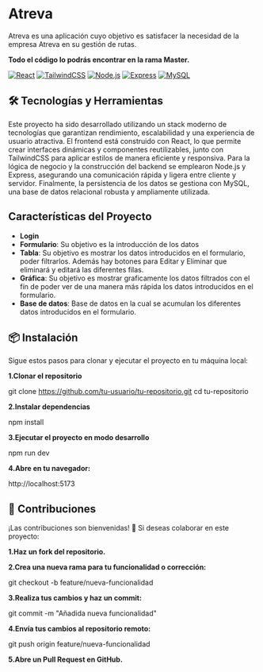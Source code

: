 # Atreva
Atreva es una aplicación cuyo objetivo es satisfacer la necesidad de la empresa Atreva en su gestión de rutas.

**Todo el código lo podrás encontrar en la rama Master.**

[![React](https://img.shields.io/badge/React-61DAFB?style=for-the-badge&logo=react&logoColor=101010&labelColor=101010)]()
[![TailwindCSS](https://img.shields.io/badge/Tailwind_CSS-06B6D4?style=for-the-badge&logo=tailwind-css&logoColor=101010&labelColor=101010)]()
[![Node.js](https://img.shields.io/badge/Node.js-339933?style=for-the-badge&logo=node.js&logoColor=white&labelColor=101010)]()
[![Express](https://img.shields.io/badge/Express-000000?style=for-the-badge&logo=express&logoColor=white&labelColor=101010)]()
[![MySQL](https://img.shields.io/badge/MySQL-4479A1?style=for-the-badge&logo=mysql&logoColor=white&labelColor=101010)]()



## 🛠 Tecnologías y Herramientas

Este proyecto ha sido desarrollado utilizando un stack moderno de tecnologías que garantizan rendimiento, escalabilidad y una experiencia de usuario atractiva. El frontend está construido con React, lo que permite crear interfaces dinámicas y componentes reutilizables, junto con TailwindCSS para aplicar estilos de manera eficiente y responsiva.
Para la lógica de negocio y la construcción del backend se emplearon Node.js y Express, asegurando una comunicación rápida y ligera entre cliente y servidor. Finalmente, la persistencia de los datos se gestiona con MySQL, una base de datos relacional robusta y ampliamente utilizada.

## Características del Proyecto

- **Login**
- **Formulario**: Su objetivo es la introducción de los datos
- **Tabla**: Su objetivo es mostrar los datos introducidos en el formulario, poder filtrarlos. Además hay botones para Editar y Eliminar que eliminará y editará las diferentes filas.
- **Gráfica**: Su objetivo es mostrar graficamente los datos filtrados con el fín de poder ver de una manera más rápida los datos introducidos en el formulario.
- **Base de datos**: Base de datos en la cual se acumulan los diferentes datos introducidos en el formulario.

## 📦 Instalación

Sigue estos pasos para clonar y ejecutar el proyecto en tu máquina local:

**1.Clonar el repositorio**

git clone https://github.com/tu-usuario/tu-repositorio.git
cd tu-repositorio


**2.Instalar dependencias**

npm install


**3.Ejecutar el proyecto en modo desarrollo**

npm run dev


**4.Abre en tu navegador:**

http://localhost:5173

## 🤝 Contribuciones
¡Las contribuciones son bienvenidas! 🎉
Si deseas colaborar en este proyecto:

**1.Haz un fork del repositorio.**

**2.Crea una nueva rama para tu funcionalidad o corrección:**

git checkout -b feature/nueva-funcionalidad


**3.Realiza tus cambios y haz un commit:**

git commit -m "Añadida nueva funcionalidad"


**4.Envía tus cambios al repositorio remoto:**

git push origin feature/nueva-funcionalidad


**5.Abre un Pull Request en GitHub.**
